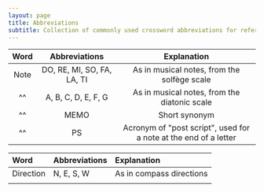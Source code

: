 ```yaml
---
layout: page
title: Abbreviations
subtitle: Collection of commonly used crossword abbreviations for reference
---
```


| Word | Abbreviations | Explanation |
| :------: | :---: | :---: |
| Note | DO, RE, MI, SO, FA, LA, TI | As in musical notes, from the solfège scale |
| ^^ | A, B, C, D, E, F, G | As in musical notes, from the diatonic scale |
| ^^ | MEMO | Short synonym |
| ^^ | PS | Acronym of "post script", used for a note at the end of a letter |


| Word | Abbreviations | Explanation |
| :------ |:--- | :--- |
| Direction | N, E, S, W | As in compass directions |
| | | |
